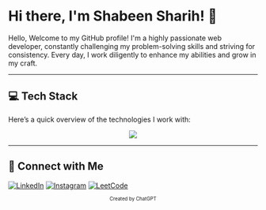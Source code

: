 # Hi there, I'm Shabeen Sharih! 👋

Hello, Welcome to my GitHub profile! I'm a highly passionate web developer, constantly challenging my problem-solving skills and striving for consistency. Every day, I work diligently to enhance my abilities and grow in my craft.

---

## 💻 Tech Stack

Here’s a quick overview of the technologies I work with:

<p align="center">
  <img src="https://skillicons.dev/icons?i=html,css,js,ts,react,nodejs,express,mongodb,tailwind,git,github" />
</p>

---

## 🔗 Connect with Me

[![LinkedIn](https://img.shields.io/badge/LinkedIn-0077B5?style=for-the-badge&logo=linkedin&logoColor=white)](https://www.linkedin.com/in/shabeen-sharih/)
[![Instagram](https://img.shields.io/badge/Instagram-E4405F?style=for-the-badge&logo=instagram&logoColor=white)](https://www.instagram.com/shabinsharih/)
[![LeetCode](https://img.shields.io/badge/LeetCode-FFA116?style=for-the-badge&logo=leetcode&logoColor=white)](https://leetcode.com/u/shabeensharih/)

<div align="center">
  <sub><sup>Created by ChatGPT</sup></sub>
</div>
